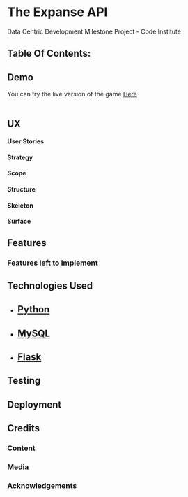 # The Expanse API
Data Centric Development Milestone Project - Code Institute

## Table Of Contents:

## Demo
You can try the live version of the game [Here]()<br><br>


## UX

#### User Stories

#### Strategy

#### Scope

#### Structure

#### Skeleton

#### Surface

## Features

### Features left to Implement

## Technologies Used

- [Python]()
    - 

- [MySQL]()
    - 

- [Flask]()
    - 


## Testing

## Deployment

## Credits

### Content

### Media

### Acknowledgements
